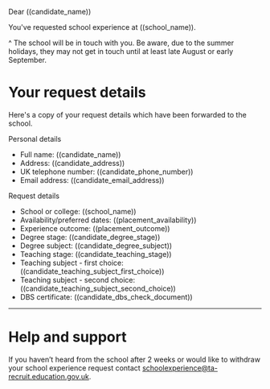 Dear ((candidate_name))

You've requested school experience at ((school_name)).

^ The school will be in touch with you. Be aware, due to the summer holidays, they may not get in touch until at least late August or early September.

# Your request details

Here's a copy of your request details which have been forwarded to the school.

Personal details

* Full name: ((candidate_name))
* Address: ((candidate_address))
* UK telephone number: ((candidate_phone_number))
* Email address: ((candidate_email_address))

Request details

* School or college: ((school_name))
* Availability/preferred dates: ((placement_availability))
* Experience outcome: ((placement_outcome))
* Degree stage: ((candidate_degree_stage))
* Degree subject: ((candidate_degree_subject))
* Teaching stage: ((candidate_teaching_stage))
* Teaching subject - first choice: ((candidate_teaching_subject_first_choice))
* Teaching subject - second choice: ((candidate_teaching_subject_second_choice))
* DBS certificate: ((candidate_dbs_check_document))

---

# Help and support

If you haven’t heard from the school after 2 weeks or would like to withdraw your school experience request contact schoolexperience@ta-recruit.education.gov.uk.